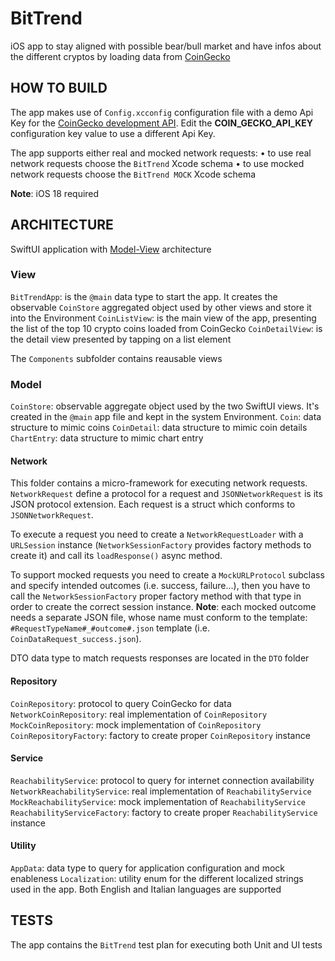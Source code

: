 
# BitTrend

iOS app to stay aligned with possible bear/bull market and have infos about the different cryptos by loading data from [CoinGecko](https://www.coingecko.com)

## HOW TO BUILD

The app makes use of ```Config.xcconfig``` configuration file with a demo Api Key for the [CoinGecko development API](https://docs.coingecko.com/reference/introduction).
Edit the **COIN_GECKO_API_KEY** configuration key value to use a different Api Key.  

The app supports either real and mocked network requests:
• to use real network requests choose the ```BitTrend``` Xcode schema
• to use mocked network requests choose the ```BitTrend MOCK``` Xcode schema

**Note**: iOS 18 required

## ARCHITECTURE

SwiftUI application with [Model-View](https://medium.com/better-programming/swiftui-architecture-a-complete-guide-to-mv-pattern-approach-5f411eaaaf9e) architecture 

### View

```BitTrendApp```: is the ```@main``` data type to start the app. It creates the observable ```CoinStore``` aggregated object used by other views and store it into the Environment
```CoinListView```: is the main view of the app, presenting the list of the top 10 crypto coins loaded from CoinGecko
```CoinDetailView```: is the detail view presented by tapping on a list element

The ```Components``` subfolder contains reausable views

### Model

```CoinStore```: observable aggregate object used by the two SwiftUI views. It's created in the ```@main``` app file and kept in the system Environment.
```Coin```: data structure to mimic coins
```CoinDetail```: data structure to mimic coin details
```ChartEntry```: data structure to mimic chart entry

#### Network

This folder contains a micro-framework for executing network requests. ```NetworkRequest``` define a protocol for a request and ```JSONNetworkRequest``` is its JSON protocol extension. Each request is a struct which conforms to ```JSONNetworkRequest```.

To execute a request you need to create a ```NetworkRequestLoader``` with a ```URLSession``` instance (```NetworkSessionFactory``` provides factory methods to create it) and call its ```loadResponse()``` async method.

To support mocked requests you need to create a ```MockURLProtocol``` subclass and specify intended outcomes (i.e. success, failure...), then you have to call the ```NetworkSessionFactory``` proper factory method with that type in order to create the correct session instance.
**Note**: each mocked outcome needs a separate JSON file, whose name must conform to the template: ```#RequestTypeName#_#outcome#.json``` template (i.e. ```CoinDataRequest_success.json```).

DTO data type to match requests responses are located in the ```DTO``` folder

#### Repository

```CoinRepository```: protocol to query CoinGecko for data
```NetworkCoinRepository```: real implementation of ```CoinRepository```
```MockCoinRepository```: mock implementation of ```CoinRepository```
```CoinRepositoryFactory```: factory to create proper ```CoinRepository``` instance

#### Service

```ReachabilityService```: protocol to query for internet connection availability
```NetworkReachabilityService```: real implementation of ```ReachabilityService```
```MockReachabilityService```: mock implementation of ```ReachabilityService```
```ReachabilityServiceFactory```: factory to create proper ```ReachabilityService``` instance

#### Utility

```AppData```: data type to query for application configuration and mock enableness
```Localization```: utility enum for the different localized strings used in the app. Both English and Italian languages are supported

## TESTS

The app contains the ```BitTrend``` test plan for executing both Unit and UI tests
